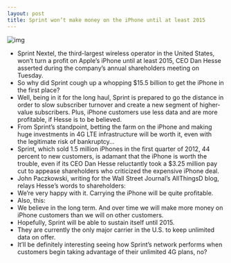 ```yaml
---
layout: post
title: Sprint won’t make money on the iPhone until at least 2015
---
```

![img](http://media.idownloadblog.com/wp-content/uploads/2011/12/iphone-4s-sprint.jpg)
* Sprint Nextel, the third-largest wireless operator in the United States, won’t turn a profit on Apple’s iPhone until at least 2015, CEO Dan Hesse asserted during the company’s annual shareholders meeting on Tuesday.
* So why did Sprint cough up a whopping $15.5 billion to get the iPhone in the first place?
* Well, being in it for the long haul, Sprint is prepared to go the distance in order to slow subscriber turnover and create a new segment of higher-value subscribers. Plus, iPhone customers use less data and are more profitable, if Hesse is to be believed.
* From Sprint’s standpoint, betting the farm on the iPhone and making huge investments in 4G LTE infrastructure will be worth it, even with the legitimate risk of bankruptcy…
* Sprint, which sold 1.5 million iPhones in the first quarter of 2012, 44 percent to new customers, is adamant that the iPhone is worth the trouble, even if its CEO Dan Hesse reluctantly took a $3.25 million pay cut to appease shareholders who criticized the expensive iPhone deal.
* John Paczkowski, writing for the Wall Street Journal’s AllThingsD blog, relays Hesse’s words to shareholders:
* We’re very happy with it. Carrying the iPhone will be quite profitable.
* Also, this:
* We believe in the long term. And over time we will make more money on iPhone customers than we will on other customers.
* Hopefully, Sprint will be able to sustain itself until 2015.
* They are currently the only major carrier in the U.S. to keep unlimited data on offer.
* It’ll be definitely interesting seeing how Sprint’s network performs when customers begin taking advantage of their unlimited 4G plans, no?

